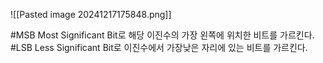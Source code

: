 ![[Pasted image 20241217175848.png]]

#MSB Most Significant Bit로 해당 이진수의 가장 왼쪽에 위치한 비트를 가르킨다.
#LSB Less Significant Bit로 이진수에서 가장낮은 자리에 있는 비트를 가르킨다.
